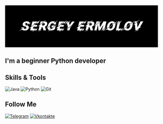 [![Header](https://github.com/E777SS/E777SS/blob/main/assets/%D0%A8%D0%B0%D0%BF%D0%BA%D0%B0%20GIT.png)](https://t.me/E777SS)

## I'm a beginner Python developer



## Skills & Tools

![Java](https://img.shields.io/badge/-Java-black?style=for-the-badge&logo=Java&logoColor=white)
![Python](https://img.shields.io/badge/-Python-black?style=for-the-badge&logo=Python&logoColor=green)
![Git](https://img.shields.io/badge/-Git-red?style=for-the-badge&logo=Git&logoColor=white)


## Follow Me

[![Telegram](https://img.shields.io/badge/-Telegram-black?style=for-the-badge&logo=Telegram&logoColor=white)](https://t.me/E777SS)
[![Vkontakte](https://img.shields.io/badge/-Vkontakte-black?style=for-the-badge&logo=VK&logoColor=blue)](https://vk.com/mynamemitnick)
